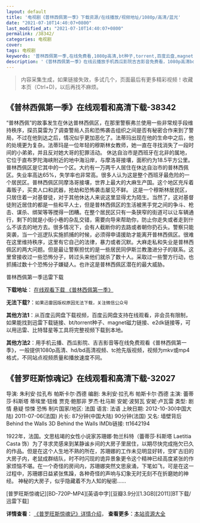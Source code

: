 ```yaml
---
layout: default
title: '电视剧《普林西佩第一季》下载资源/在线播放/视频地址/1080p/高清/蓝光'
date: "2021-07-10T14:40:07+0800"
last_modified_at: "2021-07-10T14:40:07+0800"
permalink: /38342/
categories: 电视剧
cover:
tags: 电视剧
keywords: '普林西佩第一季,在线免费看,1080p高清,bt种子,torrent,百度云盘,magnet,磁力链,迅雷下载资源'
description: '《普林西佩第一季》在线云播放手机西瓜影院吉吉影音免费看，1080p高清bd/hd未删减完整版和tc抢先枪版，mkv/mp4格式，附带bt/torrent种子、magnet/磁力链、百度云盘、网盘资源迅雷下载链接'
---
```


>内容采集生成，如果链接失效，多试几个，页面最后有更多精彩视频！收藏本页（Ctrl+D)，以后再找不麻烦。


## 《普林西佩第一季》在线观看和高清下载-38342

“普林西佩”的故事发生在休达普林西佩区，在那里警察弗兰使用一些非常规手段维持秩序，探员莫雷为了调查警局人员和恐怖袭击组织之间是否有秘密合作来到了警局，不过在他到达之后，情况似乎更加恶化了。法蒂玛出现在他的生命中之后，他的处境更为复杂。法蒂玛是一位年轻的穆斯林女教师，她一直在寻找消失了一段时间的小弟弟，并且反对她大哥的犯罪活动。    休达自治市是西班牙在北非的属地，它位于直布罗陀海峡附近的地中海沿岸，与摩洛哥接壤，面积约为18.5平方公里。普林西佩区是它其中的一个区。大约有一万两千人居住在休达自治市的普林西佩区。失业率高达65%，失学率也非常高。很多人认为这是整个西班牙最危险的一个居民区。普林西佩区同摩洛哥接壤，世界上最大的大麻生产国。这个地区充斥着毒贩子，买卖人口和武器，抢劫和恐怖袭击屡见不鲜。     这是一个穆斯林居民区，只居住着一对基督徒，对于其他休达人来说这里显得尤为陌生。当然了，这对基督徒附近居住的都是一些和平人士，但是普林西佩区的生活被黑手党之间的争斗、枪击、谋杀、绑架等等搅得一团糟。在整个居民区只有一条狭窄的街道可以让车辆通行，剩下的就是小街小巷的杂乱交错，需要向导来帮助你，防止你走失或者走到什么不该去的地方去。很多情况下，会有人截断你的去路或者朝你扔石头。警察只能突袭，当一个巡逻队实施抓捕的时候，必须得申请援助才能离开普林西佩区。很难在这里维持秩序，这里有它自己的法律，暴力或者沉默。大麻走私和失业是普林西佩区的两大问题。但是最让警察担忧的是一些居民同伊斯兰教激进分子的联系。这里曾接收过一些恐怖分子，转过头来他们就杀了数十人。采取过一些警方行动，也抓捕过数十个恐怖分子嫌疑人。也许这是普林西佩区潜在的最大威胁。


普林西佩第一季迅雷下载

**下载地址**： [在线观看下载 《普林西佩第一季》](https://www.993dy.com//vod-detail-id-26190.html) 


**无法下载?**：`如果迅雷因版权原因无法下载，关注微信公众号 `

**其他方法1**：从百度云网盘下载视频，百度云网盘支持在线观看，非会员有限制，如果能找到迅雷下载链接、bt/torrent种子、magnet磁力链接、e2dk链接等，可以用迅雷、比特彗星等工具将完整视频下载到本地。

**其他方法2**：用手机云播、西瓜影院、吉吉影音等在线免费观看《普林西佩第一季》，一般提供1080p高清、hd/bd高清视频、tc抢先版视频，视频为mkv或mp4格式，不同站点视频质量和播放速度不同。


## 《普罗旺斯惊魂记》在线观看和高清下载-32027

导演: 朱利安·拉孔布 帕斯卡尔·西德 编剧: 朱利安·拉孔布 帕斯卡尔·西德 主演: 蕾蒂莎·科斯塔 蒂埃里·钮维 贾克·鲍那非 罗杰·杜马斯 安妮·波努瓦 安妮·卢瓦雷 类型: 剧情 悬疑 惊悚 恐怖 制片国家/地区: 法国 语言: 法语 上映日期: 2012-10-30(中国大陆) 2011-07-06(法国) 片长: 87分钟(中国大陆) 90分钟(法国) 又名: 墙壁背后 Behind the Walls 3D Behind the Walls IMDb链接: tt1642194

1922年，法国。文思枯竭的女性小说家苏珊娜·勃兰科特（蕾蒂莎·科斯塔 Laetitia Casta 饰）为了寻求灵感来到某静谧乡间的大房子里居住，以期尽快完成拖欠已久的作品。但是在这个人生地不熟的所在，苏珊娜的工作未见明显好转，空旷古旧的大房子内，老鼠成群结队，时不时闪现的诡异景象更令这个精神已经高度紧张的作家烦恼不堪。在一个奇怪的房间内，苏珊娜突然文思泉涌，下笔如飞，可是在这一过程中，苏珊娜日益紧张焦躁，各种奇怪的声响与幻象无时无刻不在折磨她的神经。 神秘的大房子，似乎隐藏着不为人知的秘密……


[普罗旺斯惊魂记][BD-720P-MP4][英语中字][豆瓣3.9分][1.3GB][2011][BT下载/迅雷下载]

**详情查看**： [《普罗旺斯惊魂记》详情介绍](/movie/32027/)， **查看更多**：[本站资源大全](/movie/t/all/)

